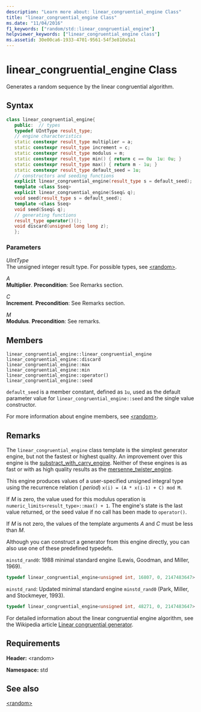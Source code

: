 ```yaml
---
description: "Learn more about: linear_congruential_engine Class"
title: "linear_congruential_engine Class"
ms.date: "11/04/2016"
f1_keywords: ["random/std::linear_congruential_engine"]
helpviewer_keywords: ["linear_congruential_engine class"]
ms.assetid: 30e00ca6-1933-4701-9561-54f3e810a5a1
---
```

# linear_congruential_engine Class

Generates a random sequence by the linear congruential algorithm.

## Syntax

```cpp
class linear_congruential_engine{
   public:  // types
   typedef UIntType result_type;
   // engine characteristics
   static constexpr result_type multiplier = a;
   static constexpr result_type increment = c;
   static constexpr result_type modulus = m;
   static constexpr result_type min() { return c == 0u  1u: 0u; }
   static constexpr result_type max() { return m - 1u; }
   static constexpr result_type default_seed = 1u;
   // constructors and seeding functions
   explicit linear_congruential_engine(result_type s = default_seed);
   template <class Sseq>
   explicit linear_congruential_engine(Sseq& q);
   void seed(result_type s = default_seed);
   template <class Sseq>
   void seed(Sseq& q);
   // generating functions
   result_type operator()();
   void discard(unsigned long long z);
   };
```

### Parameters

*UIntType*\
The unsigned integer result type. For possible types, see [\<random>](../standard-library/random.md).

*A*\
**Multiplier**. **Precondition**: See Remarks section.

*C*\
**Increment**. **Precondition**: See Remarks section.

*M*\
**Modulus**. **Precondition**: See remarks.

## Members

`linear_congruential_engine::linear_congruential_engine`
`linear_congruential_engine::discard`\
`linear_congruential_engine::max`\
`linear_congruential_engine::min`\
`linear_congruential_engine::operator()`\
`linear_congruential_engine::seed`

`default_seed` is a member constant, defined as `1u`, used as the default parameter value for `linear_congruential_engine::seed` and the single value constructor.

For more information about engine members, see [\<random>](../standard-library/random.md).

## Remarks

The `linear_congruential_engine` class template is the simplest generator engine, but not the fastest or highest quality. An improvement over this engine is the [substract_with_carry_engine](../standard-library/subtract-with-carry-engine-class.md). Neither of these engines is as fast or with as high quality results as the [mersenne_twister_engine](../standard-library/mersenne-twister-engine-class.md).

This engine produces values of a user-specified unsigned integral type using the recurrence relation ( *period*) `x(i) = (A * x(i-1) + C) mod M`.

If *M* is zero, the value used for this modulus operation is `numeric_limits<result_type>::max() + 1`. The engine's state is the last value returned, or the seed value if no call has been made to `operator()`.

If *M* is not zero, the values of the template arguments *A* and *C* must be less than *M*.

Although you can construct a generator from this engine directly, you can also use one of these predefined typedefs.

`minstd_rand0`: 1988 minimal standard engine (Lewis, Goodman, and Miller, 1969).

```cpp
typedef linear_congruential_engine<unsigned int, 16807, 0, 2147483647> minstd_rand0;
```

`minstd_rand`: Updated minimal standard engine `minstd_rand0` (Park, Miller, and Stockmeyer, 1993).

```cpp
typedef linear_congruential_engine<unsigned int, 48271, 0, 2147483647> minstd_rand;
```

For detailed information about the linear congruential engine algorithm, see the Wikipedia article [Linear congruential generator](https://go.microsoft.com/fwlink/p/?linkid=402446).

## Requirements

**Header:** \<random>

**Namespace:** std

## See also

[\<random>](../standard-library/random.md)
